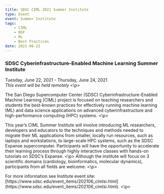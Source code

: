 ```yaml
---
title: SDSC CIML 2021 Summer Institute
type: Event
event: Summer Institute
tags:
    - CIML
    - NSF
    - ML
    - Best Practices
date: 2021-06-22
---
```


<h3>SDSC Cyberinfrastructure-Enabled Machine Learning Summer Institute</h3>
<p>
Tuesday, June 22, 2021 - Thursday, June 24, 2021<br>
<em>This event will be held remotely</em>
<\p>


<p>
The San Diego Supercomputer Center (SDSC) Cyberinfrastructure-Enabled Machine Learning (CIML) project is focused on teaching researchers and students the best-known practices for effectively running machine learning (ML) and data science applications on advanced cyberinfrastructure and high-performance computing (HPC) systems.
<\p>
<p>
This year’s CIML Summer Institute will involve introducing ML researchers, developers and educators to the techniques and methods needed to migrate their ML applications from smaller, locally run resources, such as laptops and workstations, to large-scale HPC systems, such as the SDSC Expanse supercomputer. Participants will have the opportunity to accelerate their learning process through highly interactive classes with hands-on tutorials on SDSC’s Expanse.
<\p>
Although the institute will focus on 3 scientific domains (cardiology, bioinformatics, molecular dynamics), participants from all fields are welcome.
<\p>
<p>
For more information see Institute event site:  [https://www.sdsc.edu/event_items/202106_cimlsi.html](https://www.sdsc.edu/event_items/202106_cimlsi.html).
<\p>
